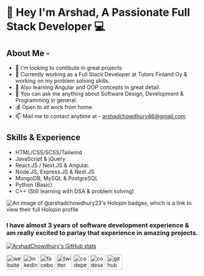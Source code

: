 # [&#x200B;](#)👋 Hey I'm Arshad, A Passionate Full Stack Developer 💻


## [&#x200B;](#)About Me - 

- 👯 I'm looking to contibute in great projects.
- 🔭 Currently working as a Full Stack Developer at Tutors Finland Oy & working on my problem solving skills.
- 🌱 Also learning Angular and OOP concepts in great detail.
- 💬 You can ask me anything about Software Design, Development & Programming in general.
- 💰 Open to all work from home. 
- 📫 Mail me to contact anytime at - arshadchowdhury46@gmail.com

## [&#x200B;](#)Skills & Experience
- HTML/CSS/SCSS/Tailwind
- JavaScript & jQuery
- React.JS / Next.JS & Angular.
- Node.JS, Express.JS & Nest.JS
- MongoDB, MySQL & PostgreSQL
- Python (Basic)
- C++ (Still learning with DSA & problem solving)

![An image of @arshadchowdhury23's Holopin badges, which is a link to view their full Holopin profile](https://holopin.me/arshadchowdhury23)


### [&#x200B;](#)I have almost 3 years of software development experience & am really excited to parlay that experience in amazing projects.
[![ArshadChowdhury's GitHub stats](https://github-readme-stats.vercel.app/api?username=arshadchowdhury)](https://github.com/arshadchowdhury/github-readme-stats)


[<img src='https://cdn.jsdelivr.net/npm/simple-icons@3.0.1/icons/icloud.svg' alt='website' height='40'>](https://bettermailarshad.netlify.app/)  [<img src='https://cdn.jsdelivr.net/npm/simple-icons@3.0.1/icons/linkedin.svg' alt='linkedin' height='40'>](https://www.linkedin.com/in/mohammed-arshad-67920b213/) [<img src='https://cdn.jsdelivr.net/npm/simple-icons@3.0.1/icons/facebook.svg' alt='facebook' height='40'>](https://www.facebook.com/arshad.chowdhury23/)  [<img src='https://cdn.jsdelivr.net/npm/simple-icons@3.0.1/icons/twitter.svg' alt='twitter' height='40'>](https://twitter.com/@Arshaaaaaaaaaad)  [<img src='https://cdn.jsdelivr.net/npm/simple-icons@3.0.1/icons/codepen.svg' alt='codepen' height='40'>](https://codepen.io/Serial_killer_00)  [<img src='https://cdn.jsdelivr.net/npm/simple-icons@3.0.1/icons/codesandbox.svg' alt='codesandbox' height='40'>](https://codesandbox.io/u/ArshadChowdhury)  [<img src='https://cdn.jsdelivr.net/npm/simple-icons@3.0.1/icons/github.svg' alt='github' height='40'>](https://github.com/arshad-repliq)
